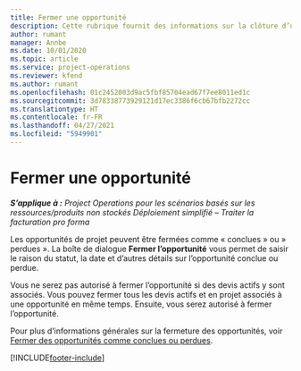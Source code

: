 ```yaml
---
title: Fermer une opportunité
description: Cette rubrique fournit des informations sur la clôture d’une opportunité de projet.
author: rumant
manager: Annbe
ms.date: 10/01/2020
ms.topic: article
ms.service: project-operations
ms.reviewer: kfend
ms.author: rumant
ms.openlocfilehash: 01c2452003d9ac5fbf85704ead67f7ee8011ed1c
ms.sourcegitcommit: 3d78338773929121d17ec3386f6cb67bfb2272cc
ms.translationtype: HT
ms.contentlocale: fr-FR
ms.lasthandoff: 04/27/2021
ms.locfileid: "5949901"
---
```

# <a name="close-an-opportunity"></a>Fermer une opportunité

_**S’applique à :** Project Operations pour les scénarios basés sur les ressources/produits non stockés Déploiement simplifié – Traiter la facturation pro forma_

Les opportunités de projet peuvent être fermées comme « conclues » ou » perdues ». La boîte de dialogue **Fermer l’opportunité** vous permet de saisir le raison du statut, la date et d’autres détails sur l’opportunité conclue ou perdue.

Vous ne serez pas autorisé à fermer l’opportunité si des devis actifs y sont associés. Vous pouvez fermer tous les devis actifs et en projet associés à une opportunité en même temps. Ensuite, vous serez autorisé à fermer l’opportunité.

Pour plus d’informations générales sur la fermeture des opportunités, voir [Fermer des opportunités comme conclues ou perdues](/dynamics365/sales-enterprise/close-opportunity-won-lost-sales).


[!INCLUDE[footer-include](../includes/footer-banner.md)]